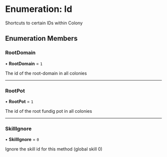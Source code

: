# Enumeration: Id

Shortcuts to certain IDs within Colony

## Enumeration Members

### RootDomain

• **RootDomain** = ``1``

The id of the root-domain in all colonies

___

### RootPot

• **RootPot** = ``1``

The id of the root fundig pot in all colonies

___

### SkillIgnore

• **SkillIgnore** = ``0``

Ignore the skill id for this method (global skill 0)
